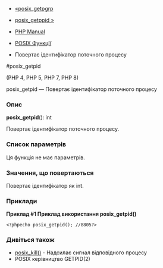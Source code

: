 - [«posix_getpgrp](function.posix-getpgrp.md)
- [posix_getppid »](function.posix-getppid.md)

- [PHP Manual](index.md)
- [POSIX Функції](ref.posix.md)
- Повертає ідентифікатор поточного процесу

#posix_getpid

(PHP 4, PHP 5, PHP 7, PHP 8)

posix_getpid — Повертає ідентифікатор поточного процесу

### Опис

**posix_getpid**(): int

Повертає ідентифікатор поточного процесу.

### Список параметрів

Ця функція не має параметрів.

### Значення, що повертаються

Повертає ідентифікатор як int.

### Приклади

**Приклад #1 Приклад використання **posix_getpid()****

`<?phpecho posix_getpid(); //8805?> `

### Дивіться також

- [posix_kill()](function.posix-kill.md) - Надсилає сигнал
відповідного процесу
- POSIX керівництво GETPID(2)
